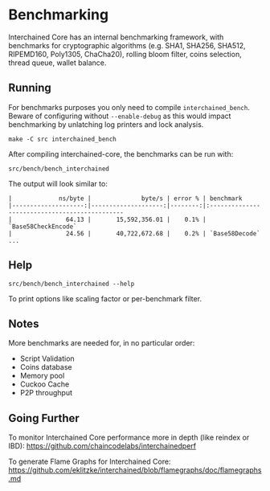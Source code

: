 Benchmarking
============

Interchained Core has an internal benchmarking framework, with benchmarks
for cryptographic algorithms (e.g. SHA1, SHA256, SHA512, RIPEMD160, Poly1305, ChaCha20), rolling bloom filter, coins selection,
thread queue, wallet balance.

Running
---------------------

For benchmarks purposes you only need to compile `interchained_bench`. Beware of configuring without `--enable-debug` as this would impact
benchmarking by unlatching log printers and lock analysis.

    make -C src interchained_bench

After compiling interchained-core, the benchmarks can be run with:

    src/bench/bench_interchained

The output will look similar to:
```
|             ns/byte |              byte/s | error % | benchmark
|--------------------:|--------------------:|--------:|:----------------------------------------------
|               64.13 |       15,592,356.01 |    0.1% | `Base58CheckEncode`
|               24.56 |       40,722,672.68 |    0.2% | `Base58Decode`
...
```

Help
---------------------

    src/bench/bench_interchained --help

To print options like scaling factor or per-benchmark filter.

Notes
---------------------
More benchmarks are needed for, in no particular order:
- Script Validation
- Coins database
- Memory pool
- Cuckoo Cache
- P2P throughput

Going Further
--------------------

To monitor Interchained Core performance more in depth (like reindex or IBD): https://github.com/chaincodelabs/interchainedperf

To generate Flame Graphs for Interchained Core: https://github.com/eklitzke/interchained/blob/flamegraphs/doc/flamegraphs.md
